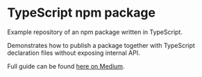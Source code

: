 # TypeScript npm package

Example repository of an npm package written in TypeScript.

Demonstrates how to publish a package together with TypeScript declaration files without exposing internal API.

Full guide can be found [here on Medium](https://medium.com/@augustas.skaburskas/publishing-a-typescript-npm-package-4b284ecd1b52).
